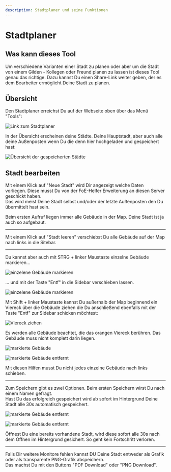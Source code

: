 ```yaml
---
description: Stadtplaner und seine Funktionen
---
```


# Stadtplaner

## Was kann dieses Tool
Um verschiedene Varianten einer Stadt zu planen oder aber um die Stadt von einem Gilden - Kollegen oder Freund planen zu lassen ist dieses Tool genau das richtige.
Dazu kannst Du einen Share-Link weiter geben, der es dem Bearbeiter ermöglicht Deine Stadt zu planen.

## Übersicht

Den Stadtplaner erreichst Du auf der Webseite oben über das Menü "Tools":

![Link zum Stadtplaner](./.images/citymap-link.png)

In der Übersicht erscheinen deine Städte. Deine Hauptstadt, aber auch alle deine Außenposten wenn Du die denn hier hochgeladen und gespeichert hast:

![Übersicht der gespeicherten Städte](./.images/citymap-overview.png)


## Stadt bearbeiten

Mit einem Klick auf "Neue Stadt" wird Dir angezeigt welche Daten vorliegen. Diese musst Du von der FoE-Helfer Erweiterung an diesen Server geschickt haben.<br>
Das wird meist Deine Stadt selbst und/oder der letzte Außenposten den Du übermittelt hast sein.

Beim ersten Aufruf liegen immer alle Gebäude in der Map. Deine Stadt ist ja auch so aufgebaut.

---

Mit einem Klick auf "Stadt leeren" verschiebst Du alle Gebäude auf der Map nach links in die Sitebar.

---

Du kannst aber auch mit STRG + linker Maustaste einzelne Gebäude markieren...

![einzelene Gebäude markieren](./.images/mark-single-buildings.png)


... und mit der Taste "Entf" in die Sidebar verschieben lassen.

![einzelene Gebäude markieren](./.images/moved-single-buildings.png)

Mit Shift + linker Maustaste kannst Du außerhalb der Map beginnend ein Viereck über die Gebäude ziehen die Du anschließend ebenfalls mit der Taste "Entf" zur Sidebar schicken möchtest:

![Viereck ziehen](./.images/mark-with-rectangle.png)

<div data-gb-custom-block data-tag="hint" data-style='info'>
Es werden alle Gebäude beachtet, die das orangen Viereck berühren. Das Gebäude muss nicht komplett darin liegen.
</div>

![markierte Gebäude](./.images/selected-with-rectangle.png)

![markierte Gebäude entfernt](./.images/moved-with-rectangle.png)


Mit diesen Hilfen musst Du nicht jedes einzelne Gebäude nach links schieben.

---

Zum Speichern gibt es zwei Optionen. Beim ersten Speichern wirst Du nach einem Namen gefragt.<br>
Hast Du das erfolgreich gespeichert wird ab sofort im Hintergrund Deine Stadt alle 30s automatisch gespeichert.

![markierte Gebäude entfernt](./.images/cityname-modal.png)

![markierte Gebäude entfernt](./.images/modal-city-saved.png)

Öffnest Du eine bereits vorhandene Stadt, wird diese sofort alle 30s nach dem Öffnen im Hintergrund gesichert. So geht kein Fortschritt verloren.

---

Falls Dir weitere Monitore fehlen kannst DU Deine Stadt entweder als Grafik oder als transparente PNG-Grafik abspeichern.<br>
Das machst Du mit den Buttons "PDF Download" oder "PNG Download". 
